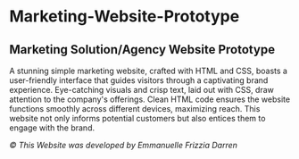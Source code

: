 # Marketing-Website-Prototype

## Marketing Solution/Agency Website Prototype

A stunning simple marketing website, crafted with HTML and CSS, boasts a user-friendly interface that guides visitors through a captivating brand experience.  Eye-catching visuals and crisp text, laid out with CSS, draw attention to the company's offerings.  Clean HTML code ensures the website functions smoothly across different devices, maximizing reach.  This website not only informs potential customers but also entices them to engage with the brand.

_© This Website was developed by Emmanuelle Frizzia Darren_
